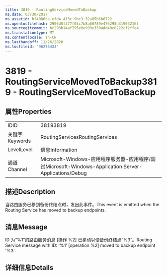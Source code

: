 ```yaml
---
title: 3819 - RoutingServiceMovedToBackup
ms.date: 03/30/2017
ms.assetid: bf4086de-efd4-413c-9bc3-32a85b6b6722
ms.openlocfilehash: 2906d5f377f03c7b8a60789e476295d31903216f
ms.sourcegitcommit: bc293b14af795e0e999e3304dd40c0222cf2ffe4
ms.translationtype: MT
ms.contentlocale: zh-CN
ms.lasthandoff: 11/26/2020
ms.locfileid: "96273433"
---
```

# <a name="3819---routingservicemovedtobackup"></a><span data-ttu-id="2f230-102">3819 - RoutingServiceMovedToBackup</span><span class="sxs-lookup"><span data-stu-id="2f230-102">3819 - RoutingServiceMovedToBackup</span></span>

## <a name="properties"></a><span data-ttu-id="2f230-103">属性</span><span class="sxs-lookup"><span data-stu-id="2f230-103">Properties</span></span>  
  
|||  
|-|-|  
|<span data-ttu-id="2f230-104">ID</span><span class="sxs-lookup"><span data-stu-id="2f230-104">ID</span></span>|<span data-ttu-id="2f230-105">3819</span><span class="sxs-lookup"><span data-stu-id="2f230-105">3819</span></span>|  
|<span data-ttu-id="2f230-106">关键字</span><span class="sxs-lookup"><span data-stu-id="2f230-106">Keywords</span></span>|<span data-ttu-id="2f230-107">RoutingServices</span><span class="sxs-lookup"><span data-stu-id="2f230-107">RoutingServices</span></span>|  
|<span data-ttu-id="2f230-108">Level</span><span class="sxs-lookup"><span data-stu-id="2f230-108">Level</span></span>|<span data-ttu-id="2f230-109">信息</span><span class="sxs-lookup"><span data-stu-id="2f230-109">Information</span></span>|  
|<span data-ttu-id="2f230-110">通道</span><span class="sxs-lookup"><span data-stu-id="2f230-110">Channel</span></span>|<span data-ttu-id="2f230-111">Microsoft-Windows-应用程序服务器-应用程序/调试</span><span class="sxs-lookup"><span data-stu-id="2f230-111">Microsoft-Windows-Application Server-Applications/Debug</span></span>|  
  
## <a name="description"></a><span data-ttu-id="2f230-112">描述</span><span class="sxs-lookup"><span data-stu-id="2f230-112">Description</span></span>  

 <span data-ttu-id="2f230-113">当路由服务已移到备份终结点时，发出此事件。</span><span class="sxs-lookup"><span data-stu-id="2f230-113">This event is emitted when the Routing Service has moved to backup endpoints.</span></span>  
  
## <a name="message"></a><span data-ttu-id="2f230-114">消息</span><span class="sxs-lookup"><span data-stu-id="2f230-114">Message</span></span>  

 <span data-ttu-id="2f230-115">ID 为“%1”的路由服务消息 [操作 %2] 已移动以便备份终结点“%3”。</span><span class="sxs-lookup"><span data-stu-id="2f230-115">Routing Service message with ID: '%1' [operation %2] moved to backup endpoint '%3'.</span></span>  
  
## <a name="details"></a><span data-ttu-id="2f230-116">详细信息</span><span class="sxs-lookup"><span data-stu-id="2f230-116">Details</span></span>
